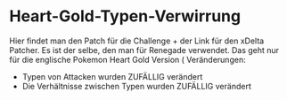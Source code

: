 # Heart-Gold-Typen-Verwirrung
Hier findet man den Patch für die Challenge + der Link für den xDelta Patcher. Es ist der selbe, den man für Renegade verwendet. Das geht nur für die englische Pokemon Heart Gold Version (
Veränderungen:
- Typen von Attacken wurden ZUFÄLLIG verändert
- Die Verhältnisse zwischen Typen wurden ZUFÄLLIG verändert
